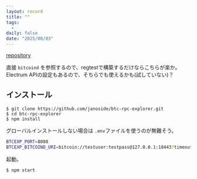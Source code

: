 ```yaml
---
layout: record
title: ""
tags:
  - 
daily: false
date: "2025/08/03"
---
```


[repository](https://github.com/janoside/btc-rpc-explorer)

直接 `bitcoind` を参照するので、regtestで構築するだけならこちらが楽か。  
Electrum APIの設定もあるので、そちらでも使えるかも(試していない)？

## インストール

```console
$ git clone https://github.com/janoside/btc-rpc-explorer.git
$ cd btc-rpc-explorer
$ npm install
```

グローバルインストールしない場合は `.env`ファイルを使うのが無難そう。

```bash
BTCEXP_PORT=8080
BTCEXP_BITCOIND_URI=bitcoin://testuser:testpass@127.0.0.1:18443?timeout=10000
```

起動。

```console
$ npm start
```
